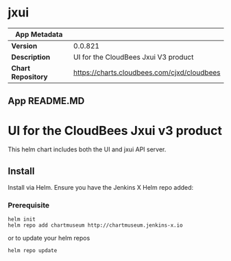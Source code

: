 # jxui

|App Metadata||
|---|---|
| **Version** | 0.0.821 |
| **Description** | UI for the CloudBees Jxui V3 product |
| **Chart Repository** | https://charts.cloudbees.com/cjxd/cloudbees |

## App README.MD

# UI for the CloudBees Jxui v3 product

This helm chart includes both the UI and jxui API server.

## Install

Install via Helm. Ensure you have the Jenkins X Helm repo added:

### Prerequisite

```
helm init
helm repo add chartmuseum http://chartmuseum.jenkins-x.io
```

or to update your helm repos

```
helm repo update
```

